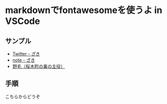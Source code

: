 
# markdownでfontawesomeを使うよ in VSCode

## サンプル

- <i class="fab fa-twitter"></i> [Twitter - ざき](https://twitter.com/zucky_zakizaki)
- <i class="fas fa-sticky-note"></i> [note - ざき](https://note.mu/zucky_zakizaki)
- <i class="fa fa-fw fa-map-marker"></i> [野毛（桜木町の裏の主役）](https://ja.wikipedia.org/wiki/%E9%87%8E%E6%AF%9B%E7%94%BA)

## 手順

こちらからどうぞ
